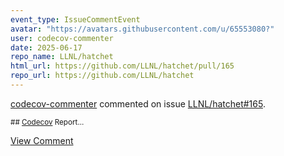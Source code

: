 ```yaml
---
event_type: IssueCommentEvent
avatar: "https://avatars.githubusercontent.com/u/65553080?"
user: codecov-commenter
date: 2025-06-17
repo_name: LLNL/hatchet
html_url: https://github.com/LLNL/hatchet/pull/165
repo_url: https://github.com/LLNL/hatchet
---
```


<a href='https://github.com/codecov-commenter' target='_blank'>codecov-commenter</a> commented on issue <a href='https://github.com/LLNL/hatchet/pull/165' target='_blank'>LLNL/hatchet#165</a>.

<small>## [Codecov](https://app.codecov.io/gh/LLNL/hatchet/pull/165?dropdown=coverage&src=pr&el=h1&utm_medium=referral&utm_source=github&utm_content=comment&utm_campaign=pr+comments&utm_term=LLNL) Report...</small>

<a href='https://github.com/LLNL/hatchet/pull/165' target='_blank'>View Comment</a>